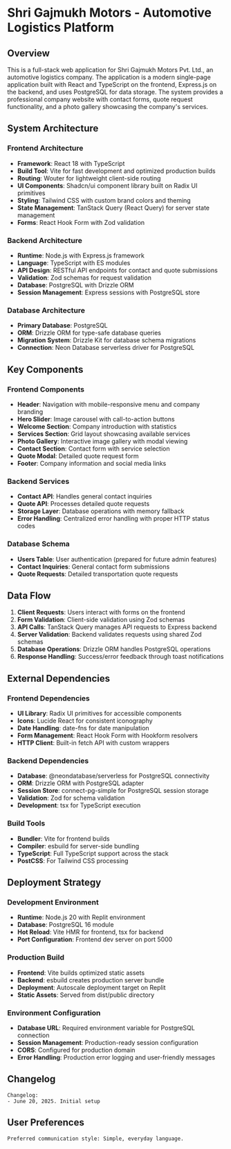 # Shri Gajmukh Motors - Automotive Logistics Platform

## Overview

This is a full-stack web application for Shri Gajmukh Motors Pvt. Ltd., an automotive logistics company. The application is a modern single-page application built with React and TypeScript on the frontend, Express.js on the backend, and uses PostgreSQL for data storage. The system provides a professional company website with contact forms, quote request functionality, and a photo gallery showcasing the company's services.

## System Architecture

### Frontend Architecture
- **Framework**: React 18 with TypeScript
- **Build Tool**: Vite for fast development and optimized production builds
- **Routing**: Wouter for lightweight client-side routing
- **UI Components**: Shadcn/ui component library built on Radix UI primitives
- **Styling**: Tailwind CSS with custom brand colors and theming
- **State Management**: TanStack Query (React Query) for server state management
- **Forms**: React Hook Form with Zod validation

### Backend Architecture
- **Runtime**: Node.js with Express.js framework
- **Language**: TypeScript with ES modules
- **API Design**: RESTful API endpoints for contact and quote submissions
- **Validation**: Zod schemas for request validation
- **Database**: PostgreSQL with Drizzle ORM
- **Session Management**: Express sessions with PostgreSQL store

### Database Architecture
- **Primary Database**: PostgreSQL
- **ORM**: Drizzle ORM for type-safe database queries
- **Migration System**: Drizzle Kit for database schema migrations
- **Connection**: Neon Database serverless driver for PostgreSQL

## Key Components

### Frontend Components
- **Header**: Navigation with mobile-responsive menu and company branding
- **Hero Slider**: Image carousel with call-to-action buttons
- **Welcome Section**: Company introduction with statistics
- **Services Section**: Grid layout showcasing available services
- **Photo Gallery**: Interactive image gallery with modal viewing
- **Contact Section**: Contact form with service selection
- **Quote Modal**: Detailed quote request form
- **Footer**: Company information and social media links

### Backend Services
- **Contact API**: Handles general contact inquiries
- **Quote API**: Processes detailed quote requests
- **Storage Layer**: Database operations with memory fallback
- **Error Handling**: Centralized error handling with proper HTTP status codes

### Database Schema
- **Users Table**: User authentication (prepared for future admin features)
- **Contact Inquiries**: General contact form submissions
- **Quote Requests**: Detailed transportation quote requests

## Data Flow

1. **Client Requests**: Users interact with forms on the frontend
2. **Form Validation**: Client-side validation using Zod schemas
3. **API Calls**: TanStack Query manages API requests to Express backend
4. **Server Validation**: Backend validates requests using shared Zod schemas
5. **Database Operations**: Drizzle ORM handles PostgreSQL operations
6. **Response Handling**: Success/error feedback through toast notifications

## External Dependencies

### Frontend Dependencies
- **UI Library**: Radix UI primitives for accessible components
- **Icons**: Lucide React for consistent iconography
- **Date Handling**: date-fns for date manipulation
- **Form Management**: React Hook Form with Hookform resolvers
- **HTTP Client**: Built-in fetch API with custom wrappers

### Backend Dependencies
- **Database**: @neondatabase/serverless for PostgreSQL connectivity
- **ORM**: Drizzle ORM with PostgreSQL adapter
- **Session Store**: connect-pg-simple for PostgreSQL session storage
- **Validation**: Zod for schema validation
- **Development**: tsx for TypeScript execution

### Build Tools
- **Bundler**: Vite for frontend builds
- **Compiler**: esbuild for server-side bundling
- **TypeScript**: Full TypeScript support across the stack
- **PostCSS**: For Tailwind CSS processing

## Deployment Strategy

### Development Environment
- **Runtime**: Node.js 20 with Replit environment
- **Database**: PostgreSQL 16 module
- **Hot Reload**: Vite HMR for frontend, tsx for backend
- **Port Configuration**: Frontend dev server on port 5000

### Production Build
- **Frontend**: Vite builds optimized static assets
- **Backend**: esbuild creates production server bundle
- **Deployment**: Autoscale deployment target on Replit
- **Static Assets**: Served from dist/public directory

### Environment Configuration
- **Database URL**: Required environment variable for PostgreSQL connection
- **Session Management**: Production-ready session configuration
- **CORS**: Configured for production domain
- **Error Handling**: Production error logging and user-friendly messages

## Changelog

```
Changelog:
- June 20, 2025. Initial setup
```

## User Preferences

```
Preferred communication style: Simple, everyday language.
```